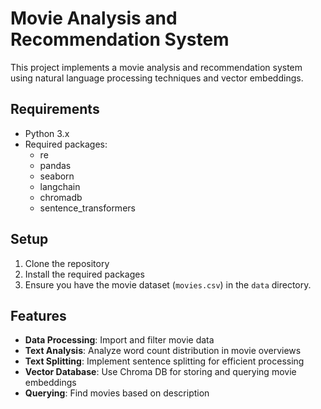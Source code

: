 # Movie Analysis and Recommendation System

This project implements a movie analysis and recommendation system using natural language processing techniques and vector embeddings.

## Requirements

- Python 3.x
- Required packages:
  - re
  - pandas
  - seaborn
  - langchain
  - chromadb
  - sentence_transformers

## Setup

1. Clone the repository
2. Install the required packages
3. Ensure you have the movie dataset (`movies.csv`) in the `data` directory.

## Features

- **Data Processing**: Import and filter movie data
- **Text Analysis**: Analyze word count distribution in movie overviews
- **Text Splitting**: Implement sentence splitting for efficient processing
- **Vector Database**: Use Chroma DB for storing and querying movie embeddings
- **Querying**: Find movies based on description

  

